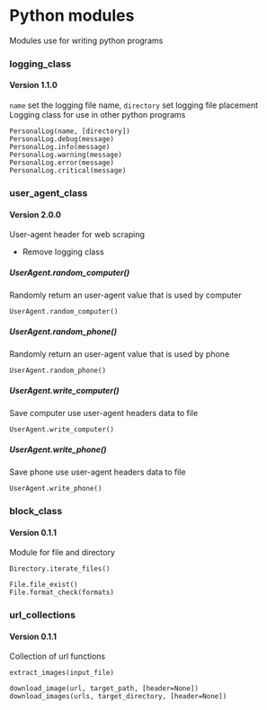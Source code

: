 # Python modules
Modules use for writing python programs


### logging_class
#### Version 1.1.0
`name` set the logging file name, `directory` set logging file placement  
Logging class for use in other python programs

    PersonalLog(name, [directory])
    PersonalLog.debug(message)
    PersonalLog.info(message)
    PersonalLog.warning(message)
    PersonalLog.error(message)
    PersonalLog.critical(message)


### user_agent_class
#### Version 2.0.0
User-agent header for web scraping  
- Remove logging class

##### UserAgent.random_computer()
Randomly return an user-agent value that is used by computer

    UserAgent.random_computer()

##### UserAgent.random_phone()
Randomly return an user-agent value that is used by phone

    UserAgent.random_phone()

##### UserAgent.write_computer()
Save computer use user-agent headers data to file

    UserAgent.write_computer()

##### UserAgent.write_phone()
Save phone use user-agent headers data to file

    UserAgent.write_phone()


### block_class
#### Version 0.1.1
Module for file and directory

    Directory.iterate_files()

    File.file_exist()
    File.format_check(formats)


### url_collections
#### Version 0.1.1
Collection of url functions

    extract_images(input_file)

    download_image(url, target_path, [header=None])
    download_images(urls, target_directory, [header=None])

